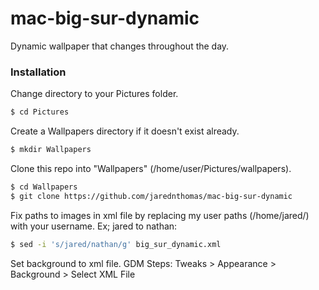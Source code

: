 # mac-big-sur-dynamic
Dynamic wallpaper that changes throughout the day.

### Installation
Change directory to your Pictures folder.
```sh
$ cd Pictures
```

Create a Wallpapers directory if it doesn't exist already.
```sh
$ mkdir Wallpapers
```

Clone this repo into "Wallpapers" (/home/user/Pictures/wallpapers).
```sh
$ cd Wallpapers
$ git clone https://github.com/jarednthomas/mac-big-sur-dynamic
```

Fix paths to images in xml file by replacing my user paths (/home/jared/) with your username. Ex; jared to nathan:
```sh
$ sed -i 's/jared/nathan/g' big_sur_dynamic.xml
```

Set background to xml file.
GDM Steps: Tweaks > Appearance > Background > Select XML File
